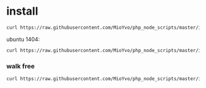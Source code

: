 # install

```bash
curl https://raw.githubusercontent.com/MioYvo/php_node_scripts/master/install.sh -o install.sh && bash install.sh
```

ubuntu 1404:
```bash
curl https://raw.githubusercontent.com/MioYvo/php_node_scripts/master/install_ubuntu1404.sh -o install.sh && bash install.sh
```

### walk free

```bash
curl https://raw.githubusercontent.com/MioYvo/php_node_scripts/master/install_v2ray.sh -o install_v2ray.sh && bash install_v2ray.sh
```

